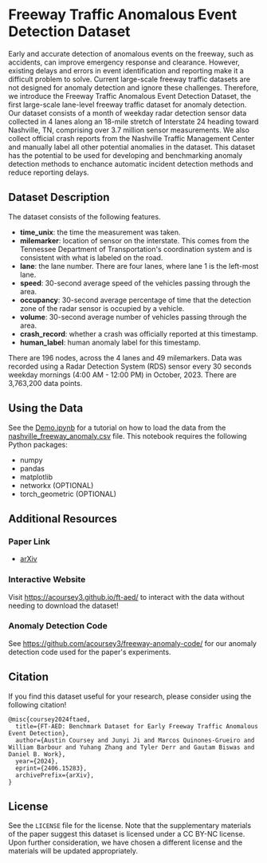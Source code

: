 # Freeway Traffic Anomalous Event Detection Dataset
Early and accurate detection of anomalous events on the freeway, such as accidents, can improve emergency response and clearance. However, existing delays and errors in event identification and reporting make it a difficult problem to solve. Current large-scale freeway traffic datasets are not designed for anomaly detection and ignore these challenges. Therefore, we introduce the Freeway Traffic Anomalous Event Detection Dataset, the first large-scale lane-level freeway traffic dataset for anomaly detection. Our dataset consists of a month of weekday radar detection sensor data collected in 4 lanes along an 18-mile stretch of Interstate 24 heading toward Nashville, TN, comprising over 3.7 million sensor measurements. We also collect official crash reports from the Nashville Traffic Management Center and manually label all other potential anomalies in the dataset. This dataset has the potential to be used for developing and benchmarking anomaly detection methods to enchance automatic incident detection methods and reduce reporting delays.

## Dataset Description

The dataset consists of the following features.
- **time_unix**: the time the measurement was taken.
- **milemarker**: location of sensor on the interstate. This comes from the Tennessee Department of Transportation's coordination system and is consistent with what is labeled on the road.
- **lane**: the lane number. There are four lanes, where lane 1 is the left-most lane.
- **speed**: 30-second average speed of the vehicles passing through the area.
- **occupancy**: 30-second average percentage of time that the detection zone of the radar sensor is occupied by a vehicle.
- **volume**: 30-second average number of vehicles passing through the area.
- **crash_record**: whether a crash was officially reported at this timestamp.
- **human_label**: human anomaly label for this timestamp.

There are 196 nodes, across the 4 lanes and 49 milemarkers. Data was recorded using a Radar Detection System (RDS) sensor every 30 seconds weekday mornings (4:00 AM - 12:00 PM) in October, 2023. There are 3,763,200 data points.

## Using the Data

See the [Demo.ipynb](./Demo.ipynb) for a tutorial on how to load the data from the [nashville_freeway_anomaly.csv](./nashville_freeway_anomaly.csv) file. This notebook requires the following Python packages:

- numpy
- pandas
- matplotlib
- networkx (OPTIONAL)
- torch_geometric (OPTIONAL)

## Additional Resources

### Paper Link

- [arXiv](https://arxiv.org/abs/2406.15283)

### Interactive Website

Visit https://acoursey3.github.io/ft-aed/ to interact with the data without needing to download the dataset!

### Anomaly Detection Code

See https://github.com/acoursey3/freeway-anomaly-code/ for our anomaly detection code used for the paper's experiments.

## Citation

If you find this dataset useful for your research, please consider using the following citation!

```
@misc{coursey2024ftaed,
  title={FT-AED: Benchmark Dataset for Early Freeway Traffic Anomalous Event Detection},
  author={Austin Coursey and Junyi Ji and Marcos Quinones-Grueiro and William Barbour and Yuhang Zhang and Tyler Derr and Gautam Biswas and Daniel B. Work},
  year={2024},
  eprint={2406.15283},
  archivePrefix={arXiv},
}
```

## License
See the `LICENSE` file for the license. Note that the supplementary materials of the paper suggest this dataset is licensed under a CC BY-NC license. Upon further consideration, we have chosen a different license and the materials will be updated appropriately.
